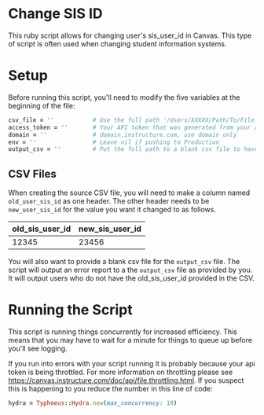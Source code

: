 # Change SIS ID

This ruby script allows for changing user's sis_user_id in Canvas. This type of script is often used when changing student information systems.

# Setup

Before running this script, you'll need to modify the five variables at the beginning of the file:

  ```ruby
  csv_file = ''           # Use the full path '/Users/XXXXX/Path/To/File.csv' to source csv file
  access_token = ''       # Your API token that was generated from your account user
  domain = ''             # domain.instructure.com, use domain only
  env = ''                # Leave nil if pushing to Production
  output_csv = ''         # Put the full path to a blank csv file to have the errors written in.
  ```
  
## CSV Files

When creating the source CSV file, you will need to make a column named `old_user_sis_id` as one header.
The other header needs to be `new_user_sis_id` for the value you want it changed to as follows.

old_sis_user_id | new_sis_user_id
--- | ---
12345 | 23456

You will also want to provide a blank csv file for the `output_csv` file. The script will output an error report to a the `output_csv` file as provided by you. It will output users who do not have the old_sis_user_id provided in the CSV.

# Running the Script

This script is running things concurrently for increased efficiency. This means that you may have to wait for a minute for things to queue up before you'll see logging.

If you run into errors with your script running it is probably because your api token is being throttled. For more information on throttling please see <https://canvas.instructure.com/doc/api/file.throttling.html>. If you suspect this is happening to you reduce the number in this line of code:

  ```ruby
  hydra = Typhoeus::Hydra.new(max_concurrency: 10)
  ```

